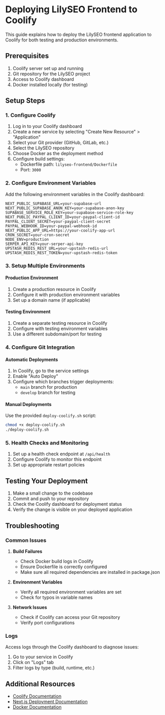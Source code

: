 # Deploying LilySEO Frontend to Coolify

This guide explains how to deploy the LilySEO frontend application to Coolify for both testing and production environments.

## Prerequisites

1. Coolify server set up and running
2. Git repository for the LilySEO project
3. Access to Coolify dashboard
4. Docker installed locally (for testing)

## Setup Steps

### 1. Configure Coolify

1. Log in to your Coolify dashboard
2. Create a new service by selecting "Create New Resource" > "Application"
3. Select your Git provider (GitHub, GitLab, etc.)
4. Select the LilySEO repository
5. Choose Docker as the deployment method
6. Configure build settings:
   - Dockerfile path: `lilyseo-frontend/Dockerfile`
   - Port: `3000`

### 2. Configure Environment Variables

Add the following environment variables in the Coolify dashboard:

```
NEXT_PUBLIC_SUPABASE_URL=your-supabase-url
NEXT_PUBLIC_SUPABASE_ANON_KEY=your-supabase-anon-key
SUPABASE_SERVICE_ROLE_KEY=your-supabase-service-role-key
NEXT_PUBLIC_PAYPAL_CLIENT_ID=your-paypal-client-id
PAYPAL_CLIENT_SECRET=your-paypal-client-secret
PAYPAL_WEBHOOK_ID=your-paypal-webhook-id
NEXT_PUBLIC_APP_URL=https://your-coolify-app-url
CRON_SECRET=your-cron-secret
NODE_ENV=production
SERPER_API_KEY=your-serper-api-key
UPSTASH_REDIS_REST_URL=your-upstash-redis-url
UPSTASH_REDIS_REST_TOKEN=your-upstash-redis-token
```

### 3. Setup Multiple Environments

#### Production Environment

1. Create a production resource in Coolify
2. Configure it with production environment variables
3. Set up a domain name (if applicable)

#### Testing Environment

1. Create a separate testing resource in Coolify
2. Configure with testing environment variables
3. Use a different subdomain/port for testing

### 4. Configure Git Integration

#### Automatic Deployments

1. In Coolify, go to the service settings
2. Enable "Auto Deploy"
3. Configure which branches trigger deployments:
   - `main` branch for production
   - `develop` branch for testing

#### Manual Deployments

Use the provided `deploy-coolify.sh` script:

```bash
chmod +x deploy-coolify.sh
./deploy-coolify.sh
```

### 5. Health Checks and Monitoring

1. Set up a health check endpoint at `/api/health`
2. Configure Coolify to monitor this endpoint
3. Set up appropriate restart policies

## Testing Your Deployment

1. Make a small change to the codebase
2. Commit and push to your repository
3. Check the Coolify dashboard for deployment status
4. Verify the change is visible on your deployed application

## Troubleshooting

### Common Issues

1. **Build Failures**
   - Check Docker build logs in Coolify
   - Ensure Dockerfile is correctly configured
   - Make sure all required dependencies are installed in package.json

2. **Environment Variables**
   - Verify all required environment variables are set
   - Check for typos in variable names

3. **Network Issues**
   - Check if Coolify can access your Git repository
   - Verify port configurations

### Logs

Access logs through the Coolify dashboard to diagnose issues:

1. Go to your service in Coolify
2. Click on "Logs" tab
3. Filter logs by type (build, runtime, etc.)

## Additional Resources

- [Coolify Documentation](https://coolify.io/docs)
- [Next.js Deployment Documentation](https://nextjs.org/docs/deployment)
- [Docker Documentation](https://docs.docker.com/) 